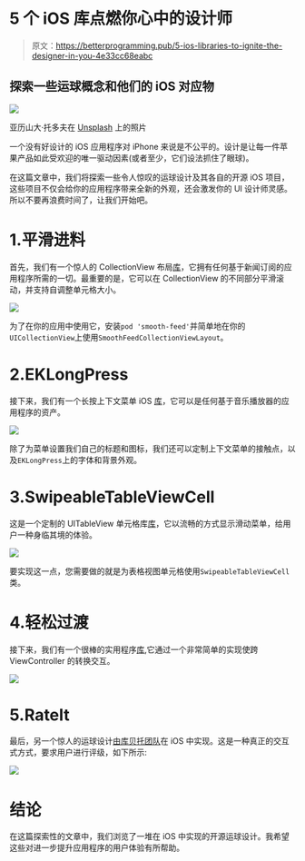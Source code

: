 # 5 个 iOS 库点燃你心中的设计师

> 原文：<https://betterprogramming.pub/5-ios-libraries-to-ignite-the-designer-in-you-4e33cc68eabc>

## 探索一些运球概念和他们的 iOS 对应物

![](img/9f2562ee66ed68145d0dac34d2e5a551.png)

亚历山大·托多夫在 [Unsplash](https://unsplash.com?utm_source=medium&utm_medium=referral) 上的照片

一个没有好设计的 iOS 应用程序对 iPhone 来说是不公平的。设计是让每一件苹果产品如此受欢迎的唯一驱动因素(或者至少，它们设法抓住了眼球)。

在这篇文章中，我们将探索一些令人惊叹的运球设计及其各自的开源 iOS 项目，这些项目不仅会给你的应用程序带来全新的外观，还会激发你的 UI 设计师灵感。所以不要再浪费时间了，让我们开始吧。

# 1.平滑进料

首先，我们有一个惊人的 CollectionView 布局[库](https://github.com/Cuberto/smooth-feed)，它拥有任何基于新闻订阅的应用程序所需的一切。最重要的是，它可以在 CollectionView 的不同部分平滑滚动，并支持自调整单元格大小。

![](img/0a78899d0d4831ceee282273be6f2178.png)

为了在你的应用中使用它，安装`pod 'smooth-feed'`并简单地在你的`UICollectionView`上使用`SmoothFeedCollectionViewLayout`。

# 2.EKLongPress

接下来，我们有一个长按上下文菜单 iOS [库](https://github.com/ekamalov/EKLongPress)，它可以是任何基于音乐播放器的应用程序的资产。

![](img/7a0ae79c28cd2890f89722ee4d7ee325.png)

除了为菜单设置我们自己的标题和图标，我们还可以定制上下文菜单的接触点，以及`EKLongPress`上的字体和背景外观。

# 3.SwipeableTableViewCell

这是一个定制的 UITableView 单元格库[库](https://github.com/10clouds/SwipeableTableViewCell-ios)，它以流畅的方式显示滑动菜单，给用户一种身临其境的体验。

![](img/5fb694ed0a709363961bfc5839c25751.png)

要实现这一点，您需要做的就是为表格视图单元格使用`SwipeableTableViewCell`类。

# 4.轻松过渡

接下来，我们有一个很棒的实用程序[库](https://github.com/marcosgriselli/EasyTransitions),它通过一个非常简单的实现使跨 ViewController 的转换交互。

![](img/b738631c4ea12d7853c9c238e536022e.png)

# 5.RateIt

最后，另一个惊人的运球设计[由](https://github.com/Cuberto/rate-it)[库贝托团队](https://github.com/Cuberto)在 iOS 中实现。这是一种真正的交互式方式，要求用户进行评级，如下所示:

![](img/04aef82d13f0fd76b8bb3c8f3cecf92a.png)

# 结论

在这篇探索性的文章中，我们浏览了一堆在 iOS 中实现的开源运球设计。我希望这些对进一步提升应用程序的用户体验有所帮助。